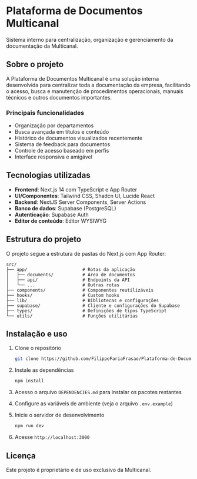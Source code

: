 # Plataforma de Documentos Multicanal

Sistema interno para centralização, organização e gerenciamento da documentação da Multicanal.

## Sobre o projeto

A Plataforma de Documentos Multicanal é uma solução interna desenvolvida para centralizar toda a documentação da empresa, facilitando o acesso, busca e manutenção de procedimentos operacionais, manuais técnicos e outros documentos importantes.

### Principais funcionalidades

- Organização por departamentos
- Busca avançada em títulos e conteúdo 
- Histórico de documentos visualizados recentemente
- Sistema de feedback para documentos
- Controle de acesso baseado em perfis
- Interface responsiva e amigável

## Tecnologias utilizadas

- **Frontend**: Next.js 14 com TypeScript e App Router
- **UI/Componentes**: Tailwind CSS, Shadcn UI, Lucide React
- **Backend**: NextJS Server Components, Server Actions
- **Banco de dados**: Supabase (PostgreSQL)
- **Autenticação**: Supabase Auth
- **Editor de conteúdo**: Editor WYSIWYG

## Estrutura do projeto

O projeto segue a estrutura de pastas do Next.js com App Router:

```
src/
├── app/                     # Rotas da aplicação
│   ├── documents/           # Área de documentos
│   ├── api/                 # Endpoints da API
│   └── ...                  # Outras rotas
├── components/              # Componentes reutilizáveis
├── hooks/                   # Custom hooks
├── lib/                     # Bibliotecas e configurações
├── supabase/                # Cliente e configurações do Supabase
├── types/                   # Definições de tipos TypeScript
└── utils/                   # Funções utilitárias
```

## Instalação e uso

1. Clone o repositório
   ```bash
   git clone https://github.com/FilippeFariaFrasao/Plataforma-de-Documentos---Multicanal.git
   ```
2. Instale as dependências
   ```bash
   npm install
   ```
3. Acesso o arquivo `DEPENDENCIES.md` para instalar os pacotes restantes
   
5. Configure as variáveis de ambiente (veja o arquivo `.env.example`)
   
7. Inicie o servidor de desenvolvimento
   ```bash
   npm run dev
   ```
8. Acesse `http://localhost:3000`

## Licença

Este projeto é proprietário e de uso exclusivo da Multicanal.
